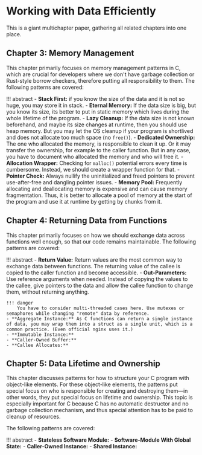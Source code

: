# Working with Data Efficiently

This is a giant multichapter paper, gathering all related chapters into one place. 

## Chapter 3: Memory Management

This chapter primarily focuses on memory management patterns in C, which are crucial for developers where we don't have garbage collection or Rust-style borrow checkers, therefore putting all responsibility to them. The following patterns are covered:

!!! abstract
    - **Stack First:** if you know the size of the data and it is not so huge, you may store it in stack.
    - **Eternal Memory:** If the data size is big, but you know its size, its better to put in static memory which lives during the whole lifetime of the program.
    - **Lazy Cleanup:** If the data size is not known beforehand, and maybe its size changes at runtime, then you should use heap memory. But you may let the OS cleanup if your program is shortlived and does not allocate too much space (no `free()`).
    - **Dedicated Ownership:** The one who allocated the memory, is responsible to clean it up. Or it may transfer the ownership, for example to the caller function. But in any case, you have to document who allocated the memory and who will free it.
    - **Allocation Wrapper:** Checking for `malloc()` potential errors every time is cumbersome. Instead, we should create a wrapper function for that.
    - **Pointer Check:** Always nullify the uninitialized and freed pointers to prevent use-after-free and dangling pointer issues.
    - **Memory Pool:** Frequently allocating and deallocating memory is expensive and can cause memory fragmentation. Thus, it is better to allocate a pool of memory at the start of the program and use it at runtime by getting by chunks from it.



## Chapter 4: Returning Data from Functions

This chapter primarily focuses on how we should exchange data across functions well enough, so that our code remains maintainable. The following patterns are covered:

!!! abstract
    - **Return Value:** Return values are the most common way to exchange data between functions. The returning value of the callee is copied to the caller function and become accessible.
    - **Out-Parameters:** Use reference arguments when needed. Instead of copying the values to the callee, give pointers to the data and allow the callee function to change them, without returning anything.
    
    !!! danger
        You have to consider multi-threaded cases here. Use mutexes or semaphores while changing "remote" data by reference.
    - **Aggregate Instance:** As C functions can return a single instance of data, you may wrap them into a struct as a single unit, which is a common practice. (Even official nginx uses it.)
    - **Immutable Instance:** 
    - **Caller-Owned Buffer:** 
    - **Callee Allocates:** 

## Chapter 5: Data Lifetime and Ownership

This chapter discusses patterns for how to structure your C program with object-like elements. For these object-like elements, the patterns put special focus on who is responsible for creating and destroying them—in other words, they put special focus on lifetime and ownership. This topic is especially important for C because C has no automatic destructor and no garbage collection mechanism, and thus special attention has to be paid to cleanup of resources.

The following patterns are covered:

!!! abstract
    - **Stateless Software Module:** 
    - **Software-Module With Global State:** 
    - **Caller-Owned Instance:** 
    - **Shared Instance:** 

